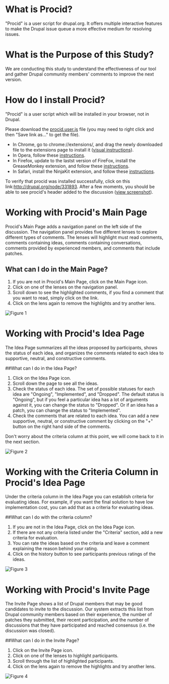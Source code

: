 What is Procid?
===============
"Procid" is a user script for drupal.org. It offers multiple interactive features to make the Drupal issue queue a more effective medium for resolving issues. 

What is the Purpose of this Study?
==================================
We are conducting this study to understand the effectiveness of our tool and gather Drupal community members' comments to improve the next version.

How do I install Procid?
========================
"Procid" is a user script which will be installed in your browser, not in Drupal.

Please download the [procid.user.js](https://github.com/albaloo/procid-client/raw/master/procid.user.js) file (you may need to right click and then "Save link as..." to get the file). 

- In Chrome, go to chrome://extensions/, and drag the newly downloaded file to the extensions page to install it ([visual instructions](https://raw.github.com/albaloo/procid-client/master/screenshots/procid-chrome-installation.jpg)).
- In Opera, follow these [instructions](http://my.opera.com/Contrid/blog/2007/02/11/how-to-greasemonkey-in-opera).
- In Firefox, update to the lastst version of FireFox, install the GreaseMonkey extension, and follow these [instructions](http://userscripts.org/about/installing). 
- In Safari, install the NinjaKit extension, and follow these [instructions](http://wiki.greasespot.net/Cross-browser_userscripting#cite_note-2).

To verify that procid was installed successfully, click on this link:http://drupal.org/node/331893. After a few moments, you should be able to see procid's header added to the discussion ([view screenshot](https://raw.github.com/albaloo/procid-client/master/screenshots/survey-install-check.png)).

Working with Procid's Main Page
===============================
Procid's Main Page adds a navigation panel on the left side of the discussion. The navigation panel provides five different lenses to explore different types of comments. The lenses will highlight must read comments, comments containing ideas, comments containing conversations, comments provided by experienced members, and comments that include patches.

## What can I do in the Main Page? 
1. If you are not in Procid's Main Page, click on the Main Page icon.
1. Click on one of the lenses on the navigation panel.
1. Scroll down to see the highlighted comments, if you find a comment that you want to read, simply click on the link.
1. Click on the lens again to remove the highlights and try another lens.

![Figure 1](https://raw.github.com/albaloo/procid-client/master/screenshots/survey-homepage-idea.png)

Working with Procid's Idea Page
===============================
The Idea Page summarizes all the ideas proposed by participants, shows the status of each idea, and organizes the comments related to each idea to supportive, neutral, and constructive comments.

##What can I do in the Idea Page? 
1. Click on the Idea Page icon. 
1. Scroll down the page to see all the ideas.
1. Check the status of each idea. The set of possible statuses for each idea are "Ongoing", "Implemented", and "Dropped". The default status is "Ongoing", but if you feel a particular idea has a lot of arguments against it, you can change the status to "Dropped". Or if an idea has a patch, you can change the status to "Implemented". 
1. Check the comments that are related to each idea. You can add a new supportive, neutral, or constructive comment by clicking on the "+" button on the right hand side of the comments. 

Don't worry about the criteria column at this point, we will come back to it in the next section.

![Figure 2](https://raw.github.com/albaloo/procid-client/master/screenshots/survey-ideapage.png)

Working with the Criteria Column in Procid's Idea Page
======================================================
Under the criteria column in the Idea Page you can establish criteria for evaluating ideas. For example, if you want the final solution to have low implementation cost, you can add that as a criteria for evaluating ideas.

##What can I do with the criteria column?
1. If you are not in the Idea Page, click on the Idea Page icon. 
1. If there are not any criteria listed under the "Criteria" section, add a new criteria for evaluation.
1. You can rate the ideas based on the criteria and leave a comment explaining the reason behind your rating.
1. Click on the history button to see participants previous ratings of the ideas.

![Figure 3](https://raw.github.com/albaloo/procid-client/master/screenshots/survey-ideapage-criteria.png)
 
Working with Procid's Invite Page
=================================
The Invite Page shows a list of Drupal members that may be good candidates to invite to the discussion. Our system extracts this list from Drupal community members based on their experience, the number of patches they submitted, their recent participation, and the number of discussions that they have participated and reached consensus (i.e. the discussion was closed). 

##What can I do in the Invite Page?
1. Click on the Invite Page icon. 
1. Click on one of the lenses to highlight participants.
1. Scroll through the list of highlighted participants.
1. Click on the lens again to remove the highlights and try another lens.

![Figure 4](https://raw.github.com/albaloo/procid-client/master/screenshots/survey-invitepage.png)
